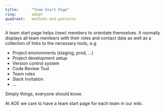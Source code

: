 ```yaml
---
title:      "Team Start Page"
ring:       adopt
quadrant:   methods-and-patterns
---
```


A team start page helps (new) members to orientate themselves. 
It normally displays all team members with their roles and contact data as well as a 
collection of links to the necessary tools, e.g.

* Project environments (staging, prod, ...)
* Project development setup
* Version control system
* Code Review Tool
* Team rules
* Slack invitation
* ...

Simply things, everyone should know.

At AOE we care to have a team start page for each team in our wiki.
